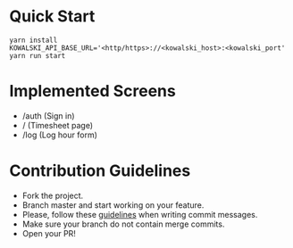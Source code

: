 # Quick Start
```shell
yarn install
KOWALSKI_API_BASE_URL='<http/https>://<kowalski_host>:<kowalski_port' yarn run start
```

# Implemented Screens
  * /auth (Sign in)
  * / (Timesheet page)
  * /log (Log hour form)

# Contribution Guidelines
  * Fork the project.
  * Branch master and start working on your feature.
  * Please, follow these [guidelines](https://chris.beams.io/posts/git-commit/) when writing commit messages.
  * Make sure your branch do not contain merge commits.
  * Open your PR!
